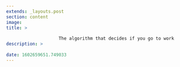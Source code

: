 ```yaml
--- 
extends: _layouts.post 
section: content 
image:  
title: > 
  
                    The algorithm that decides if you go to work                 
description: > 
   
date: 1602659651.749033 
--- 
```

